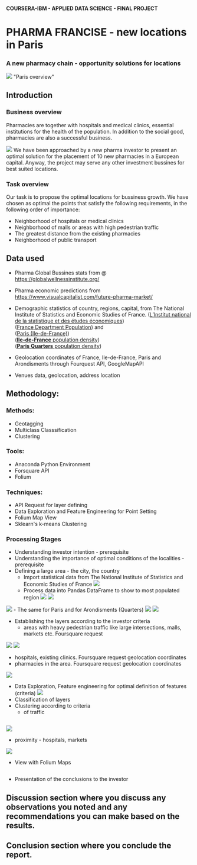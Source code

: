 
#### COURSERA-IBM - APPLIED DATA SCIENCE - FINAL PROJECT

# PHARMA FRANCISE  - new locations in Paris
###  A new pharmacy chain - opportunity solutions for locations

![](https://raw.githubusercontent.com/georgeeks/Foursquare-Capstone-Project-Notebook/master/WEEKS%204-5%20-%20Final%20Project/project_images/Paris%20overview.jpg) "Paris overview"


## Introduction 
### Business overview
Pharmacies are together with hospitals and medical clinics, essential institutions for the health of the population. In addition to the social good, pharmacies are also a successful business.

![](https://raw.githubusercontent.com/georgeeks/Foursquare-Capstone-Project-Notebook/master/WEEKS%204-5%20-%20Final%20Project/project_images/GlobalWellnessEconomy2017_bubblechart-1024x780.jpg)
We have been approached by a new pharma investor to present an optimal solution for the placement of 10 new pharmacies in a European capital.
Anyway, the project may serve any other investment bussines for best suited locations.

### Task overview  
Our task is to propose the optimal locations for bussiness growth. We have chosen as optimal the points that satisfy the following requirements, in the following order of importance:
- Neighborhood of hospitals or medical clinics
- Neighborhood of malls or areas with high pedestrian traffic
- The greatest distance from the existing pharmacies
- Neighborhood of public transport

## Data used
- Pharma Global Bussines stats from @ https://globalwellnessinstitute.org/
- Pharma economic predictions from https://www.visualcapitalist.com/future-pharma-market/
- Demographic statistics of country, regions, capital, from The National Institute of Statistics and Economic Studies of France. (<a href='https://www.insee.fr/fr/statistiques/2119468?sommaire=2119504#departements'>L’Institut national de la statistique et des études économiques</a>\)  
(<a href='https://www.insee.fr/fr/statistiques/fichier/2387611/ensemble.xls'>France Department Population</a>) and   
(<a href='https://www.insee.fr/fr/statistiques/fichier/2387611/dep75.xls'>Paris (Ile-de-France)</a>)  
(<a href='https://en.wikipedia.org/wiki/%C3%8Ele-de-France#Population_density'>**Ile-de-France** population density</a>)  
(<a href='https://en.wikipedia.org/wiki/Quarters_of_Paris'>**Paris Quarters** population density</a>)  


- Geolocation coordinates of France, Ile-de-France, Paris and Arondisments through Fourquest API, GoogleMapAPI
- Venues data, geolocation, address location 

## Methodology:

### Methods: 
- Geotagging
- Multiclass Classsification
- Clustering  
### Tools: 
 - Anaconda Python Environment
 - Forsquare API
 - Folium
### Techniques: 
 - API Request for layer defining
 - Data Exploration and Feature Engineering for Point Setting
 - Folium Map View
 - Sklearn's k-means Clustering 

### Processing Stages
- Understanding investor intention - prerequisite
- Understanding the importance of optimal conditions of the localities - prerequisite
- Defining a large area - the city, the country
    - Import statistical data from The National Institute of Statistics and Economic Studies of France
![](https://raw.githubusercontent.com/georgeeks/Foursquare-Capstone-Project-Notebook/master/WEEKS%204-5%20-%20Final%20Project/project_images/France_assembly_vote.png)
    - Process data into Pandas DataFrame to show to most populated region
![](https://raw.githubusercontent.com/georgeeks/Foursquare-Capstone-Project-Notebook/master/WEEKS%204-5%20-%20Final%20Project/project_images/1124px-%C3%8Ele-de-France_region_locator_map2.svg.png)
![](https://raw.githubusercontent.com/georgeeks/Foursquare-Capstone-Project-Notebook/master/WEEKS%204-5%20-%20Final%20Project/project_images/France_regions.png)

![](https://raw.githubusercontent.com/georgeeks/Foursquare-Capstone-Project-Notebook/master/WEEKS%204-5%20-%20Final%20Project/project_images/Ils-de-France.png)
    - The same for Paris and for Arondisments (Quarters)
![](https://raw.githubusercontent.com/georgeeks/Foursquare-Capstone-Project-Notebook/master/WEEKS%204-5%20-%20Final%20Project/project_images/Population_density_map_of_Paris_in_2012.svg.png) 
![](https://raw.githubusercontent.com/georgeeks/Foursquare-Capstone-Project-Notebook/master/WEEKS%204-5%20-%20Final%20Project/project_images/Paris_arondisments.png)
   - Establishing the layers according to the investor criteria
       - areas with heavy pedestrian traffic like large intersections, malls, markets etc. Foursquare request 
       
![](https://raw.githubusercontent.com/georgeeks/Foursquare-Capstone-Project-Notebook/master/WEEKS%204-5%20-%20Final%20Project/project_maps/map_quarters.png)
![](https://raw.githubusercontent.com/georgeeks/Foursquare-Capstone-Project-Notebook/master/WEEKS%204-5%20-%20Final%20Project/project_maps/paris_heatmap.png) 

   - hospitals, existing clinics. Foursquare request geolocation coordinates
![]() 
   - pharmacies in the area. Foursquare request geolocation coordinates
       
![](https://raw.githubusercontent.com/georgeeks/Foursquare-Capstone-Project-Notebook/master/WEEKS%204-5%20-%20Final%20Project/project_maps/paris_heatmap_hp.png)
       
   - Data Exploration, Feature engineering for optimal definition of features (criteria)
![](https://raw.githubusercontent.com/georgeeks/Foursquare-Capstone-Project-Notebook/master/WEEKS%204-5%20-%20Final%20Project/project_images/Venues_cat.png)
   - Classification of layers  
   - Clustering according to criteria
       - of traffic
       
![]()
       
![](https://raw.githubusercontent.com/georgeeks/Foursquare-Capstone-Project-Notebook/master/WEEKS%204-5%20-%20Final%20Project/project_maps/paris_clustered_venues_map.png)
       
   - proximity - hospitals, markets

![](https://raw.githubusercontent.com/georgeeks/Foursquare-Capstone-Project-Notebook/master/WEEKS%204-5%20-%20Final%20Project/project_maps/center_clusters_map.png)

   - View with Folium Maps
   
![]()
   - Presentation of the conclusions to the investor
   

## Discussion section where you discuss any observations you noted and any recommendations you can make based on the results.
## Conclusion section where you conclude the report.

